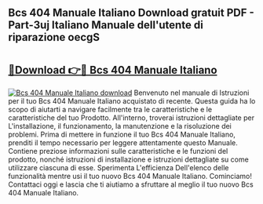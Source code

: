 ## Bcs 404 Manuale Italiano Download gratuit PDF - Part-3uj Italiano Manuale dell'utente di riparazione oecgS

# <h2><a href="http://df9utk.blite.top/?on=Bcs+404+Manuale+Italiano">🔗Download 👉🔴 Bcs 404 Manuale Italiano</a></h2>

[![Bcs 404 Manuale Italiano download](https://i.imgur.com/lujVjoI.png)](http://df9utk.blite.top/?on=Bcs+404+Manuale+Italiano)
Benvenuto nel manuale di Istruzioni per il tuo Bcs 404 Manuale Italiano acquistato di recente. Questa guida ha lo scopo di aiutarti a navigare facilmente tra le caratteristiche e le caratteristiche del tuo Prodotto. All'interno, troverai istruzioni dettagliate per L'installazione, il funzionamento, la manutenzione e la risoluzione dei problemi. Prima di mettere in funzione il tuo Bcs 404 Manuale Italiano, prenditi il tempo necessario per leggere attentamente questo Manuale. Contiene preziose informazioni sulle caratteristiche e le funzioni del prodotto, nonché istruzioni di installazione e istruzioni dettagliate su come utilizzare ciascuna di esse. Sperimenta L'efficienza Dell'elenco delle funzionalità mentre usi il tuo nuovo Bcs 404 Manuale Italiano. Cominciamo! Contattaci oggi e lascia che ti aiutiamo a sfruttare al meglio il tuo nuovo Bcs 404 Manuale Italiano.
